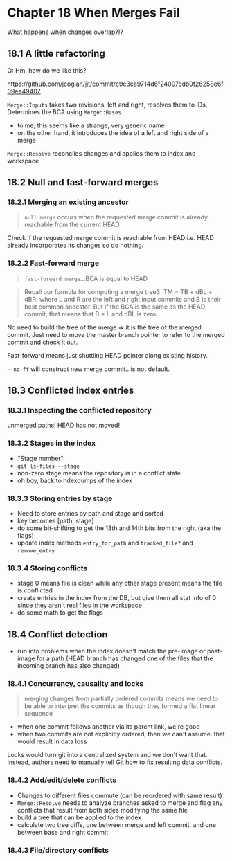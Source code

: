 # Chapter 18 When Merges Fail

What happens when changes overlap?!?

## 18.1 A little refactoring
Q: Hm, how do we like this? 

https://github.com/jcoglan/jit/commit/c9c3ea9714d6f24007cdb0f26258e6f09ea49407

`Merge::Inputs` takes two revisions, left and right, resolves them to IDs. Determines the BCA using `Merge::Bases`.
- to me, this seems like a strange, very generic name
- on the other hand, it introduces the idea of a left and right side of a merge 

`Merge::Resolve` reconciles changes and applies them to index and workspace 


## 18.2 Null and fast-forward merges

### 18.2.1 Merging an existing ancestor
> `null merge` occurs when the requested merge commit is already reachable from the current HEAD

Check if the requested merge commit is reachable from HEAD i.e. HEAD already incorporates its changes so do nothing. 

### 18.2.2 Fast-forward merge
> `fast-forward merge`...BCA is equal to HEAD

> Recall our formula for computing a merge tree3: TM = TB + dBL + dBR, where L and R are the left and right input commits and B is their best common ancestor. But if the BCA is the same as the HEAD commit, that means that B = L and dBL is zero.

No need to build the tree of the merge => it is the tree of the merged commit. Just need to move the master branch pointer to refer to the merged commit and check it out.

Fast-forward means just shuttling HEAD pointer along existing history.

`--no-ff` will construct new merge commit...is not default.

## 18.3 Conflicted index entries

### 18.3.1 Inspecting the conflicted repository
 unmerged paths! HEAD has not moved!
 
### 18.3.2 Stages in the index
- "Stage number"
- `git ls-files --stage`
- non-zero stage means the repository is in a conflict state
- oh boy, back to hdexdumps of the index 

### 18.3.3 Storing entries by stage
- Need to store entries by path and stage and sorted 
- key becomes [path, stage]
- do some bit-shifting to get the 13th and 14th bits from the right (aka the flags)
- update index methods `entry_for_path` and `tracked_file?` and `remove_entry`

### 18.3.4 Storing conflicts
- stage 0 means file is clean while any other stage present means the file is conflicted
- create entries in the index from the DB, but give them all stat info of 0 since they aren't real files in the workspace 
- do some math to get the flags

## 18.4 Conflict detection
- run into problems when the index doesn't match the pre-image or post-image for a path (HEAD branch has changed one of the files that the incoming branch has also changed)

### 18.4.1 Concurrency, causality and locks
> merging changes from partially ordered commits means we need to be able to interpret the commits as though they formed a flat linear sequence 

- when one commit follows another via its parent link, we're good
- when two commits are not explicitly ordered, then we can't assume. that would result in data loss

Locks would turn git into a centralized system and we don't want that. Instead, authors need to manually tell Git how to fix resulting data conflicts.

### 18.4.2 Add/edit/delete conflicts
- Changes to different files commute (can be reordered with same result)
- `Merge::Resolve` needs to analyze branches asked to merge and flag any conflicts that result from both sides modifying the same file 
- build a tree that can be applied to the index
- calculate two tree diffs, one between merge and left commit, and one between base and right commit


### 18.4.3 File/directory conflicts


